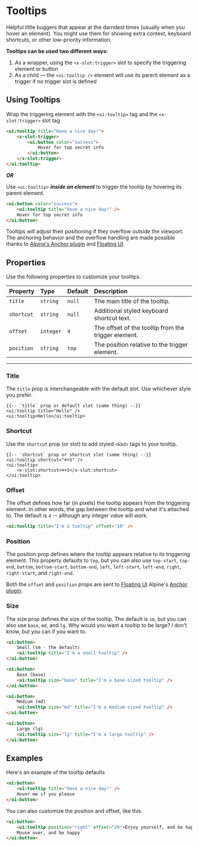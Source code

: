 # Tooltips

Helpful little buggers that appear at the darndest times (usually when you hover an element).
You might use them for showing extra context, keyboard shortcuts, or other low-priority information.

**Tooltips can be used two different ways:**
1. As a wrapper, using the `<x-slot:trigger>` slot to specify the triggering element or button
2. As a child &mdash; the `<ui:tooltip />` element will use its parent element as a trigger if no trigger slot is defined

## Using Tooltips

Wrap the triggering element with the `<ui:tooltip>` tag and the `<x-slot:trigger>` slot tag

```html +demo title={Wrapper Tooltip with Trigger Slot}
<ui:tooltip title="Have a nice day!">
    <x-slot:trigger>
        <ui:button color="success">
            Hover for top secret info
        </ui:button>
    </x-slot:trigger>
</ui:tooltip>
```

_**OR**_

Use `<ui:tooltip>` **_inside an element_** to trigger the tooltip by hovering its parent element.

```html +demo title={Child Tooltip (Parent Element Trigger)}
<ui:button color="success">
    <ui:tooltip title="Have a nice day!" />
    Hover for top secret info
</ui:button>
```




Tooltips will adjust their positioning if they overflow outside the viewport.
The anchoring behavior and the overflow handling are made possible thanks to
[Alpine's Anchor plugin](https://alpinejs.dev/plugins/anchor#positioning) and [Floating UI](https://floating-ui.com).

## Properties

Use the following properties to customize your tooltips.

| Property | Type | Default | Description |
|:---|:---|:---|:---|
| `title` | `string` | `null` | The main title of the tooltip. |
| `shortcut` | `string` | `null` | Additional styled keyboard shortcut text. |
| `offset` | `integer` | `4` | The offset of the tooltip from the trigger element. |
| `position` | `string` | `top` | The position relative to the trigger element. |

---

### Title
The `title` prop is interchangeable with the default slot. Use whichever style you prefer.

```blade
{{-- `title` prop or default slot (same thing) --}}
<ui:tooltip title="Hello" />
<ui:tooltip>Hello</ui:tooltip>
```

### Shortcut
Use the `shortcut` prop (or slot) to add styled `<kbd>` tags to your tooltip.

```blade
{{-- `shortcut` prop or shortcut slot (same thing) --}}
<ui:tooltip shortcut="⌘+S" />
<ui:tooltip>
    <x-slot:shortcut>⌘+S</x-slot:shortcut>
</ui:tooltip>
```

### Offset
The offset defines how far (in pixels) the tooltip appears from the triggering element.
In other words, the gap between the tooltip and what it's attached to. The default is `4` -- although any integer value will work.

```html
<ui:tooltip title="I'm a tooltip" offset="10" />
```

### Position
The position prop defines where the tooltip appears relative to its triggering element.
This property defaults to `top`, but you can also use `top-start`, `top-end`, `bottom`, `bottom-start`, `bottom-end`, `left`, `left-start`, `left-end`, `right`, `right-start`, and `right-end`.

Both the `offset` and `position` props are sent to [Floating UI](https://floating-ui.com) Alpine's [Anchor plugin](https://alpinejs.dev/plugins/anchor#positioning).

### Size
The size prop defines the size of the tooltip. The default is `sm`, but you can also use `base`, `md`, and `lg`.
Why would you want a tooltip to be large? I don't know, but you can if you want to.

```html +demo title={Tooltip Sizes} previewClasses={flex justify-between}
<ui:button>
    Small (sm - the default)
    <ui:tooltip title="I'm a small tooltip" />
</ui:button>

<ui:button>
    Base (base)
    <ui:tooltip size="base" title="I'm a base-sized tooltip" />
</ui:button>

<ui:button>
    Medium (md)
    <ui:tooltip size="md" title="I'm a medium-sized tooltip" />
</ui:button>

<ui:button>
    Large (lg)
    <ui:tooltip size="lg" title="I'm a large tooltip" />
</ui:button>
```

## Examples

Here's an example of the tooltip defaults
```html +demo title={Default Tooltip}
<ui:button>
    <ui:tooltip title="Have a nice day!" />
    Hover me if you please
</ui:button>
```

You can also customize the position and offset, like this.
```html +demo title={Custom Offset and Position}
<ui:button>
    <ui:tooltip position="right" offset="20">Enjoy yourself, and be happy.</ui:tooltip>
    Mouse over, and be happy
</ui:button>
